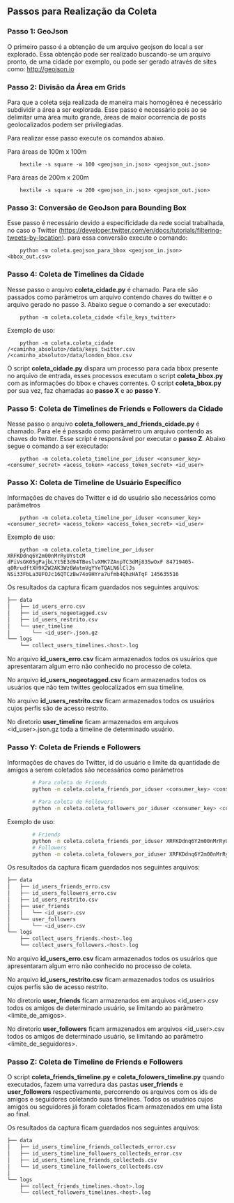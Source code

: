 ## Passos para Realização da Coleta

### Passo 1: GeoJson
O primeiro passo é a obtenção de um arquivo geojson do local a ser explorado. Essa obtenção pode ser realizado buscando-se um arquivo pronto, de uma cidade por exemplo, ou pode ser gerado através de sites como: http://geojson.io

### Passo 2: Divisão da Área em Grids
Para que a coleta seja realizada de maneira mais homogênea é necessário subdividir a área a ser explorada. Esse passo é necessário pois ao se delimitar uma área muito grande, áreas de maior ocorrencia de posts geolocalizados podem ser privilegiadas.

Para realizar esse passo execute os comandos abaixo.

Para áreas de 100m x 100m

        hextile -s square -w 100 <geojson_in.json> <geojson_out.json>

Para áreas de 200m x 200m

        hextile -s square -w 200 <geojson_in.json> <geojson_out.json>

### Passo 3: Conversão de GeoJson para Bounding Box
Esse passo é necessário devido a especificidade da rede social trabalhada, no caso o Twitter (https://developer.twitter.com/en/docs/tutorials/filtering-tweets-by-location). para essa conversão execute o comando:

        python -m coleta.geojson_para_bbox <geojson_in.json> <bbox_out.csv>


### Passo 4: Coleta de Timelines da Cidade
Nesse passo o arquivo **coleta_cidade.py** é chamado. Para ele são passados como parâmetros um arquivo contendo chaves do twitter e o arquivo gerado no passo 3. Abaixo segue o comando a ser executado:

        python -m coleta.coleta_cidade <file_keys_twitter>
        
Exemplo de uso:

        python -m coleta.coleta_cidade /<caminho_absoluto>/data/keys_twitter.csv /<caminho_absoluto>/data/london_bbox.csv

O script **coleta_cidade.py** dispara um processo para cada bbox presente no arquivo de entrada, esses processos executam o script **coleta_bbox.py** com as informações do bbox e chaves correntes. O script **coleta_bbox.py** por sua vez, faz chamadas ao **passo X** e ao **passo Y**.

### Passo 5: Coleta de Timelines de Friends e Followers da Cidade
Nesse passo o arquivo **coleta_followers_and_friends_cidade.py** é chamado. Para ele é passado como parâmetro um arquivo contendo as chaves do twitter. Esse script é responsável por executar o **passo Z**. Abaixo segue o comando a ser executado:

        python -m coleta.coleta_timeline_por_iduser <consumer_key> <consumer_secret> <acess_token> <access_token_secret> <id_user>


### Passo X: Coleta de Timeline de Usuário Específico
Informações de chaves do Twitter e id do usuário são necessários como parâmetros

        python -m coleta.coleta_timeline_por_iduser <consumer_key> <consumer_secret> <acess_token> <access_token_secret> <id_user>

Exemplo de uso:

        python -m coleta.coleta_timeline_por_iduser XRFKDdnq6Y2m00nMrRyUYstcM dPiVsGK05gPajbLYt5E3d94TBeslvXMK7ZAnpTC3dMj835wOxF 84719405-q0RrudftXH9X2W2AK3Wz6WatmVgYYeTQALN6lClJs NSi33FbLa3UFOJc16QTCzBw74o9HYra7ufmb4QhzHATqF 145635516

Os resultados da captura ficam guardados nos seguintes arquivos:

```bash
├── data
│   ├── id_users_erro.csv
│   ├── id_users_nogeotagged.csv
│   ├── id_users_restrito.csv
│   └── user_timeline
│       └── <id_user>.json.gz
└── logs
    └── collect_users_timelines.<host>.log
```

No arquivo **id_users_erro.csv** ficam armazenados todos os usuários que apresentaram algum erro não conhecido no processo de coleta.

No arquivo **id_users_nogeotagged.csv** ficam armazenados todos os usuários que não tem twittes geolocalizados em sua timeline.

No arquivo **id_users_restrito.csv** ficam armazenados todos os usuários cujos perfis são de acesso restrito.

No diretorio **user_timeline** ficam armazenados em arquivos <id_user>.json.gz toda a timeline de determinado usuário.


### Passo Y: Coleta de Friends e Followers

Informações de chaves do Twitter, id do usuário e limite da quantidade de amigos a serem coletados são necessários como parâmetros
```bash
        # Para coleta de Friends
        python -m coleta.coleta_friends_por_iduser <consumer_key> <consumer_secret> <acess_token> <access_token_secret> <id_user> <limite_de_amigos>

        # Para coleta de Followers
        python -m coleta.coleta_followers_por_iduser <consumer_key> <consumer_secret> <acess_token> <access_token_secret> <id_user> <limite_de_seguidores>
```
Exemplo de uso:
```bash    
        # Friends
        python -m coleta.coleta_friends_por_iduser XRFKDdnq6Y2m00nMrRyUYstcM dPiVsGK05gPajbLYt5E3d94TBeslvXMK7ZAnpTC3dMj835wOxF 84719405-q0RrudftXH9X2W2AK3Wz6WatmVgYYeTQALN6lClJs NSi33FbLa3UFOJc16QTCzBw74o9HYra7ufmb4QhzHATqF 145635516 500
        # Followers
        python -m coleta.coleta_folowers_por_iduser XRFKDdnq6Y2m00nMrRyUYstcM dPiVsGK05gPajbLYt5E3d94TBeslvXMK7ZAnpTC3dMj835wOxF 84719405-q0RrudftXH9X2W2AK3Wz6WatmVgYYeTQALN6lClJs NSi33FbLa3UFOJc16QTCzBw74o9HYra7ufmb4QhzHATqF 145635516 500
```
Os resultados da captura ficam guardados nos seguintes arquivos:
```bash
├── data
│   ├── id_users_friends_erro.csv
│   ├── id_users_followers_erro.csv
│   ├── id_users_restrito.csv
│   ├── user_friends
│   │   └── <id_user>.csv
│   └── user_followers
│       └── <id_user>.csv
└── logs
    ├── collect_users_friends.<host>.log
    └── collect_users_followers.<host>.log
```
No arquivo **id_users_erro.csv** ficam armazenados todos os usuários que apresentaram algum erro não conhecido no processo de coleta.

No arquivo **id_users_restrito.csv** ficam armazenados todos os usuários cujos perfis são de acesso restrito.

No diretorio **user_friends** ficam armazenados em arquivos <id_user>.csv todos os amigos de determinado usuário, se limitando ao parâmetro <limite_de_amigos>.

No diretorio **user_followers** ficam armazenados em arquivos <id_user>.csv todos os amigos de determinado usuário, se limitando ao parâmetro <limite_de_seguidores>.

### Passo Z: Coleta de Timeline de Friends e Followers
O script **coleta_friends_timeline.py** e **coleta_folowers_timeline.py** quando executados, fazem uma varredura das pastas **user_friends** e **user_followers** respectivamente, percorrendo os arquivos com os ids de amigos e seguidores coletando suas timelines. Todos os usuários cujos amigos ou seguidores já foram coletados ficam armazenados em uma lista ao final.

Os resultados da captura ficam guardados nos seguintes arquivos:
```bash
├── data
│   ├── id_users_timeline_friends_collecteds_error.csv
│   ├── id_users_timeline_followers_collecteds_error.csv
│   ├── id_users_timeline_friends_collecteds.csv
│   └── id_users_timeline_followers_collecteds.csv
│       
└── logs
    ├── collect_friends_timelines.<host>.log
    └── collect_followers_timelines.<host>.log
```
